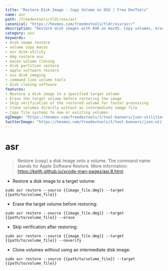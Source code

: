 ```yaml
---
title: "Restore Disk Image - Copy Volume on OSX | Free DevTools"
name: asr
path: /freedevtools/tldr/osx/asr
canonical: "https://hexmos.com/freedevtools/tldr/osx/asr/"
description: "Restore disk images with ASR on macOS. Copy volumes, erase disks, and clone partitions quickly using command-line. Free online tool, no registration required."
category: osx
keywords:
- disk image restore
- volume copy macos
- asr disk utility
- dmg restore osx
- macos volume cloning
- disk partition restore
- apple software restore
- osx disk imaging
- command line volume tools
- disk cloning software
features:
- Restore a disk image to a specified target volume
- Erase the target volume before restoring the image
- Skip verification of the restored volume for faster processing
- Clone volumes directly without an intermediate image file
- Copy file systems to new or existing volumes
ogImage: "https://hexmos.com/freedevtools/t/tool-banners/json-utilities-banner.png"
twitterImage: "https://hexmos.com/freedevtools/t/tool-banners/json-utilities-banner.png"
---
```


# asr

> Restore (copy) a disk image onto a volume.
> The command name stands for Apple Software Restore.
> More information: <https://keith.github.io/xcode-man-pages/asr.8.html>.

- Restore a disk image to a target volume:

`sudo asr restore --source {{image_file.dmg}} --target {{path/to/volume_file}}`

- Erase the target volume before restoring:

`sudo asr restore --source {{image_file.dmg}} --target {{path/to/volume_file}} --erase`

- Skip verification after restoring:

`sudo asr restore --source {{image_file.dmg}} --target {{path/to/volume_file}} --noverify`

- Clone volumes without using an intermediate disk image:

`sudo asr restore --source {{path/to/volume_file}} --target {{path/to/volume_file}}`
